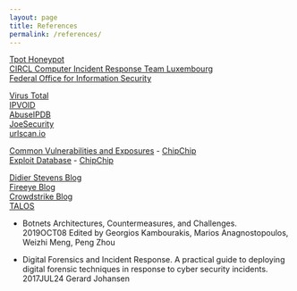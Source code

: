 ```yaml
---
layout: page
title: References
permalink: /references/
---
```


[Tpot Honeypot][Tpot-lnk]                         
[CIRCL Computer Incident Response Team Luxembourg][BGP-Ranking-lnk]          
[Federal Office for Information Security][BSI-lnk]           

[Virus Total][VirusTotal-lnk]                             
[IPVOID][ipvoid-lnk]   
[AbuseIPDB][abuseip-lnk]                                          
[JoeSecurity][joesecurity-lnk]                                    
[urlscan.io][urlscan-lnk]                               

[Common Vulnerabilities and Exposures][CVE-lnk] - [ChipChip][CVET-lnk]                   
[Exploit Database][Exploit-Database-lnk] - [ChipChip][ExploitDB-lnk]               

[Didier Stevens  Blog][stevens-didier.lnk]                    
[Fireeye Blog][fireeye-blog.lnk]                       
[Crowdstrike Blog][crowdstrike-blog.lnk]                                     
[TALOS][TALOS-blog.lnk]                                                     


[Tpot-lnk]:        https://dtag-dev-sec.github.io/mediator/feature/2019/04/01/tpot-1903.html  
[BGP-Ranking-lnk]: https://www.circl.lu/projects/bgpranking
[BSI-lnk]:         https://www.bsi.bund.de/EN/Publications/BSIMagazine/BSI-Magazine_node.html  

[VirusTotal-lnk]:  https://www.virustotal.com 
[ipvoid-lnk]:      https://www.ipvoid.com/
[abuseip-lnk]:     https://www.abuseipdb.com/
[joesecurity-lnk]: https://www.joesecurity.org/
[urlscan-lnk]:     https://urlscan.io/

[CVE-lnk]:         https://cve.mitre.org
[CVET-lnk]:        https://twitter.com/CVEnew

[Exploit-Database-lnk]: https://www.exploit-db.com
[ExploitDB-lnk]:        https://twitter.com/ExploitDB

[stevens-didier.lnk]:   https://blog.didierstevens.com/
[fireeye-blog.lnk]:     https://www.fireeye.de/blog.html
[crowdstrike-blog.lnk]: https://www.crowdstrike.com/blog/
[TALOS-blog.lnk]:       https://talosintelligence.com/


* Botnets Architectures, Countermeasures, and Challenges.                           
2019OCT08 Edited by Georgios Kambourakis, Marios Anagnostopoulos, Weizhi Meng, Peng Zhou

* Digital Forensics and Incident Response. A practical guide to deploying digital forensic techniques in response to cyber security incidents.                     
2017JUL24 Gerard Johansen


